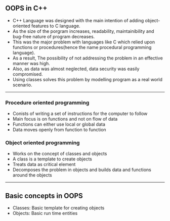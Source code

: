 ## OOPS in C++
- C++ Language was designed with the main intention of adding object-oriented features to C language.
- As the size of the porgram increases, readability, maintainibility and bug-free nature of program decreases.
- This was the major problem with languages like C which relied upon functions or procedures(hence the name procedural programming language).
- As a result, The possibility of not addressing the problem in an effective manner was high.
- Also, as data was almost neglected, data security was easily compromised.
- Using classes solves this problem by modelling program as a real world scenario.
 
 ------------------------------
 ### Procedure oriented programming
 - Conists of writing a set of instructions for the computer to follow
 - Main focus is on functions and not on flow of data
 - Functions can either use local or global data
 - Data moves openly from function to function

 ### Object oriented programming
 - Works on the concept of classes and objects
 - A class is a template to create objects
 - Treats data as critical element
 - Decomposes the problem in objects and builds data and functions around the objects

 
 ------------------------------
 ## Basic concepts in OOPS
 - Classes: Basic template for creating objects
 - Objects: Basic run time entities